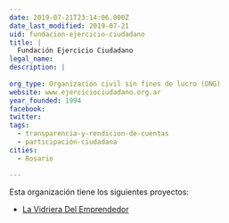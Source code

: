```yaml
---
date: 2019-07-21T23:14:06.000Z
date_last_modified: 2019-07-21
uid: fundacion-ejercicio-ciudadano
title: |
  Fundación Ejercicio Ciudadano
legal_name: 
description: |
  
org_type: Organización civil sin fines de lucro (ONG)
website: www.ejerciciociudadano.org.ar
year_founded: 1994
facebook: 
twitter: 
tags:
  - transparencia-y-rendicion-de-cuentas
  - participación-ciudadana
cities: 
  - Rosario

---
```


Esta organización tiene los siguientes proyectos:

- [La Vidriera Del Emprendedor](/proyectos/la-vidriera-del-emprendedor)
